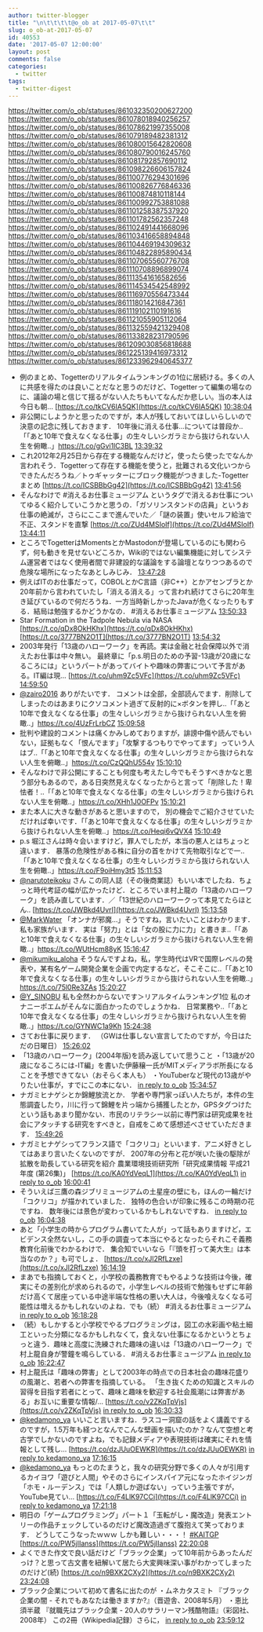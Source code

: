 ```yaml
---
author: twitter-blogger
title: "\n\t\t\t\t@o_ob at 2017-05-07\t\t"
slug: o_ob-at-2017-05-07
id: 40553
date: '2017-05-07 12:00:00'
layout: post
comments: false
categories:
  - twitter
tags:
  - twitter-digest
---
```


https://twitter.com/o_ob/statuses/861032350200627200 https://twitter.com/o_ob/statuses/861078018940256257 https://twitter.com/o_ob/statuses/861078621997355008 https://twitter.com/o_ob/statuses/861079189482381312 https://twitter.com/o_ob/statuses/861080015642820608 https://twitter.com/o_ob/statuses/861080790016245760 https://twitter.com/o_ob/statuses/861081792857690112 https://twitter.com/o_ob/statuses/861098226606157824 https://twitter.com/o_ob/statuses/861100776294301696 https://twitter.com/o_ob/statuses/861100826776846336 https://twitter.com/o_ob/statuses/861100874810118144 https://twitter.com/o_ob/statuses/861100992753881088 https://twitter.com/o_ob/statuses/861101258387537920 https://twitter.com/o_ob/statuses/861101782562357248 https://twitter.com/o_ob/statuses/861102491441668096 https://twitter.com/o_ob/statuses/861103416658894848 https://twitter.com/o_ob/statuses/861104469194309632 https://twitter.com/o_ob/statuses/861104822895890434 https://twitter.com/o_ob/statuses/861107065560776708 https://twitter.com/o_ob/statuses/861110708896899074 https://twitter.com/o_ob/statuses/861113541616582656 https://twitter.com/o_ob/statuses/861114534542548992 https://twitter.com/o_ob/statuses/861116970556473344 https://twitter.com/o_ob/statuses/861118014216847361 https://twitter.com/o_ob/statuses/861119102110191616 https://twitter.com/o_ob/statuses/861121055905112064 https://twitter.com/o_ob/statuses/861132559421329408 https://twitter.com/o_ob/statuses/861133828231790596 https://twitter.com/o_ob/statuses/861209030856818688 https://twitter.com/o_ob/statuses/861225139416973312 https://twitter.com/o_ob/statuses/861233962940645377  

*   例のまとめ、Togetterのリアルタイムランキングの1位に居続ける。多くの人に共感を得たのは良いことだなと思うのだけど、Togetterって編集の場なのに、議論の場と信じて揺るがない人たちもいてなんだか悲しい。当の本人は今日も朝… [https://t.co/tkCV6IA5QK](https://t.co/tkCV6IA5QK) [10:38:04](https://twitter.com/o_ob/statuses/861032350200627200)
*   非公開にしようかと思ったのですが，本人が残しておいてほしいらしいので決意の記念に残しておきます． 10年後に消える仕事…については普段か..「「あと10年で食えなくなる仕事」の生々しいシガラミから抜けられない人生を俯瞰..」https://t.co/gGvi1lC3BL [13:39:32](https://twitter.com/o_ob/statuses/861078018940256257)
*   これ2012年2月25日から存在する機能なんだけど，使ったら使ったでなんか言われそう．Togetterって存在する機能を使うと，批難される文化いつからできたんだろうね／トゥギャッターにブロック機能がつきました-Togetterまとめ [https://t.co/ICSBBbGg42](https://t.co/ICSBBbGg42) [13:41:56](https://twitter.com/o_ob/statuses/861078621997355008)
*   そんなわけで #消えるお仕事ミュージアム というタグで消えるお仕事についてゆるく紹介していこうかと思うの．「ガソリンスタンドの店員」というお仕事の絶滅が，さらにここまで進んでいた／「謎の装置」使いセルフ給油で不正、スタンドを直撃 [https://t.co/ZUd4MSIoIf](https://t.co/ZUd4MSIoIf) [13:44:11](https://twitter.com/o_ob/statuses/861079189482381312)
*   ところでTogetterはMomentsとかMastodonが登場しているのにも関わらず，何も動きを見せないどころか，Wiki的ではない編集機能に対してシステム運営者ではなく使用者間で非建設的な議論をする論壇となりつつあるので危険な場所になったなあとしみじみ． [13:47:28](https://twitter.com/o_ob/statuses/861080015642820608)
*   例えばITのお仕事だって，COBOLとかC言語（非C++）とかアセンブラとか20年前から言われていたし「消える消える」って言われ続けてさらに20年生き延びているので何だろうね．一方当時新しかったJavaが危くなったりもする．結局は勉強するかどうかなの． #消えるお仕事ミュージアム [13:50:33](https://twitter.com/o_ob/statuses/861080790016245760)
*   Star Formation in the Tadpole Nebula via NASA [https://t.co/qDx8OkHKhx](https://t.co/qDx8OkHKhx) [https://t.co/3777BN2O1T](https://t.co/3777BN2O1T) [13:54:32](https://twitter.com/o_ob/statuses/861081792857690112)
*   2003年発行「13歳のハローワーク」を再読。実は金融と社会保障以外で消えたお仕事は中々無い。 最終章に「p.s.明日のための予習-13歳が20歳になるころには」というパートがあってバイトや趣味の弊害について予言がある。IT編は現… [https://t.co/uhm9Zc5VFc](https://t.co/uhm9Zc5VFc) [14:59:50](https://twitter.com/o_ob/statuses/861098226606157824)
*   [@zairo2016](https://twitter.com/zairo2016) ありがたいです． コメントは全部，全部読んでます．削除してしまったのはあまりにクソコメント過ぎて反射的に×ボタンを押し..「「あと10年で食えなくなる仕事」の生々しいシガラミから抜けられない人生を俯瞰..」https://t.co/4UzFrLrbCZ [15:09:58](https://twitter.com/o_ob/statuses/861100776294301696)
*   批判や建設的コメントは痛くかみしめておりますが，誹謗中傷や読んでもいない，証拠もなく「恨んでます」「攻撃するつもりでやってます」っていう人はブ..「「あと10年で食えなくなる仕事」の生々しいシガラミから抜けられない人生を俯瞰..」https://t.co/CzQQhU554v [15:10:10](https://twitter.com/o_ob/statuses/861100826776846336)
*   そんなわけで非公開にすることも何度も考えたし今でもそうすべきかなと思う部分もあるので，ある日突然見えなくなったからと言って「削除した！卑怯者！..「「あと10年で食えなくなる仕事」の生々しいシガラミから抜けられない人生を俯瞰..」https://t.co/XHh1J0OFPv [15:10:21](https://twitter.com/o_ob/statuses/861100874810118144)
*   また本人に大きな動きがあると思いますので， 別の機会でご紹介させていただければ幸いです．「「あと10年で食えなくなる仕事」の生々しいシガラミから抜けられない人生を俯瞰..」https://t.co/Heqi6vQVX4 [15:10:49](https://twitter.com/o_ob/statuses/861100992753881088)
*   p.s 堀江さんは時々会いますけど，罪人でしたが，本当の悪人とはちょっと違います． 暴落の危険性がある株に自分の首をかけて先物取引などで一..「「あと10年で食えなくなる仕事」の生々しいシガラミから抜けられない人生を俯瞰..」https://t.co/F9oiHmy3t5 [15:11:53](https://twitter.com/o_ob/statuses/861101258387537920)
*   [@narutoteikoku](https://twitter.com/narutoteikoku) さん この同人誌（その後商業誌）もいい本でしたね．ちょっと時代考証の幅が広かったけど．ところでいま村上龍の「13歳のハローワーク」を読み直しています．／「13世紀のハローワークって本見てたらほとん.. [https://t.co/JWBkd4UvrI](https://t.co/JWBkd4UvrI) [15:13:58](https://twitter.com/o_ob/statuses/861101782562357248)
*   [@MarkWater](https://twitter.com/MarkWater) 「オンナが邪魔…」そうですね，言いたいことはわかります．私も家族がいます． 実は「努力」とは「女の股に力に力」と書きま..「「あと10年で食えなくなる仕事」の生々しいシガラミから抜けられない人生を俯瞰..」https://t.co/WUtHcm88yK [15:16:47](https://twitter.com/o_ob/statuses/861102491441668096)
*   [@mikumiku_aloha](https://twitter.com/mikumiku_aloha) そうなんですよね，私，学生時代はVRで国際レベルの発表や，某有名ゲーム開発企業を企画で内定するなど，そこそこに..「「あと10年で食えなくなる仕事」の生々しいシガラミから抜けられない人生を俯瞰..」https://t.co/75l0Re3ZAs [15:20:27](https://twitter.com/o_ob/statuses/861103416658894848)
*   [@Y_SINOBU](https://twitter.com/Y_SINOBU) 私も全然わからないです＞リアルタイムランキング1位 私のオナニーポエムがそんなに面白かったのでしょうかね． 日常業務や..「「あと10年で食えなくなる仕事」の生々しいシガラミから抜けられない人生を俯瞰..」https://t.co/GYNWC1a9Kh [15:24:38](https://twitter.com/o_ob/statuses/861104469194309632)
*   さてお仕事に戻ります． （GWは仕事しない宣言してたのですが，今日はただの日曜日） [15:26:02](https://twitter.com/o_ob/statuses/861104822895890434)
*   「13歳のハローワーク」(2004年版)を読み返していて思うこと ・「13歳が20歳になるころには-IT編」を書いた伊藤穣一氏がMITメディアラボ所長になることを予想できてない（おそらく本人も） ・YouTuberなど現代の13歳がやりたい仕事が，すでにこの本にない． [in reply to o_ob](https://twitter.com/o_ob/statuses/861098226606157824) [15:34:57](https://twitter.com/o_ob/statuses/861107065560776708)
*   ナガミヒナゲシとか錦鯉放流とか． 学者や専門家っぽい人たちが，本件の生態調査したり，川に行って錦鯉を片っ端から捕獲したとか，GPSタグつけたという話もあまり聞かない．市民のリテラシー以前に専門家は研究成果を社会にアタッチする研究をすべきと，自戒をこめて感想述べさせていただきます． [15:49:26](https://twitter.com/o_ob/statuses/861110708896899074)
*   ナガミヒナゲシってフランス語で「コクリコ」といいます．アニメ好きとしてはあまり言いたくないのですが． 2007年の分布と花が咲いた後の駆除が拡散を助長している研究を紹介 農業環境技術研究所「研究成果情報 平成21年度 (第26集)」 [https://t.co/KA0YdVeqL1](https://t.co/KA0YdVeqL1) [in reply to o_ob](https://twitter.com/o_ob/statuses/861110708896899074) [16:00:41](https://twitter.com/o_ob/statuses/861113541616582656)
*   そういえば三鷹の森ジブリミュージアムの土星座の壁にも，ほんの一輪だけ「コクリコ」が描かれていました． 独特の色合いが印象に残るこの時期の花ですね． 数年後には景色が変わっているかもしれないですね． [in reply to o_ob](https://twitter.com/o_ob/statuses/861113541616582656) [16:04:38](https://twitter.com/o_ob/statuses/861114534542548992)
*   あと「小学生の時からプログラム書いてた人が」って話もありますけど，エビデンス全然ないし，この手の調査って本当にやるとなったらそれこそ義務教育化前後でわかるわけで． 集合知でいいなら「『頭を打って美大生』は本当なのか？」も可でしょ． [https://t.co/xJl2RfLzxe](https://t.co/xJl2RfLzxe) [16:14:19](https://twitter.com/o_ob/statuses/861116970556473344)
*   まあでも指摘しておくと，小学校の義務教育でもやるような技術は今後，確実にその差別化が求められるので，小学生レベルの技術で勉強もせずに年齢だけ高くて居座っている中途半端な性格の悪い大人は，今後喰えなくなる可能性は増えるかもしれないのよね．でも（続） #消えるお仕事ミュージアム [in reply to o_ob](https://twitter.com/o_ob/statuses/861116970556473344) [16:18:28](https://twitter.com/o_ob/statuses/861118014216847361)
*   （続）もしかすると小学校でやるプログラミングは，図工の水彩画や粘土細工といった分類になるかもしれなくて，食えない仕事になるかというとちょっと違う．趣味と高度に洗練された趣味の違いは「13歳のハローワーク」で村上龍自身が警鐘を鳴らしている． #消えるお仕事ミュージアム [in reply to o_ob](https://twitter.com/o_ob/statuses/861118014216847361) [16:22:47](https://twitter.com/o_ob/statuses/861119102110191616)
*   村上龍氏は「趣味の弊害」として2003年の時点での日本社会の趣味花盛りの風潮と、若者への弊害を指摘している。 「生き抜くための知識とスキルの習得を目指す若者にとって、趣味と趣味を歓迎する社会風潮には弊害がある」お互いに重要な情報/… [https://t.co/v2ZKqTpVjs](https://t.co/v2ZKqTpVjs) [in reply to o_ob](https://twitter.com/o_ob/statuses/861119102110191616) [16:30:33](https://twitter.com/o_ob/statuses/861121055905112064)
*   [@kedamono_ya](https://twitter.com/kedamono_ya) いいこと言いますね．ラスコー洞窟の話をよく講義でするのですが，1.5万年も経つとなんでこんな壁画を描いたのか？なんて空想と考古学でしかないのですよね，でも記録メディアや表現技術は確実にそれを情報として残し… [https://t.co/dzJUuOEWKR](https://t.co/dzJUuOEWKR) [in reply to kedamono_ya](https://twitter.com/kedamono_ya/statuses/861131427399598080) [17:16:15](https://twitter.com/o_ob/statuses/861132559421329408)
*   [@kedamono_ya](https://twitter.com/kedamono_ya) もっとのたまうと，我々の研究分野で多くの人々が引用するカイヨワ「遊びと人間」やそのさらにインスパイア元になったホイジンガ「ホモ・ルーデンス」では「人類しか遊ばない」っていう主張ですが，YouTube見てい… [https://t.co/F4LlK97CCi](https://t.co/F4LlK97CCi) [in reply to kedamono_ya](https://twitter.com/kedamono_ya/statuses/861132565213609984) [17:21:18](https://twitter.com/o_ob/statuses/861133828231790596)
*   明日の「ゲームプログラミング」パート１「玉転がし・魔改造」発表エントリーの作品チェックしているのだけど魔改造過ぎて腹抱えて笑っております． どうしてこうなったｗｗｗ しかも難しい・・・！ [#KAITGP](https://twitter.com/search?q=%23KAITGP&src=hash) [https://t.co/PW5jIIanss](https://t.co/PW5jIIanss) [22:20:08](https://twitter.com/o_ob/statuses/861209030856818688)
*   よくできた作文で良い話だけど「ブラック企業」って10年前からあったんだっけ？と思って古文書を紐解いて居たら大変興味深い事がわかってしまったのだけど(続) [https://t.co/n9BXK2CXy2](https://t.co/n9BXK2CXy2) [23:24:08](https://twitter.com/o_ob/statuses/861225139416973312)
*   ブラック企業について初めて書名に出たのが ・ムネカタスミト 『ブラック企業の闇 - それでもあなたは働きますか?』（晋遊舎、2008年5月） ・恵比須半蔵 『就職先はブラック企業 - 20人のサラリーマン残酷物語』（彩図社、2008年） この2冊（Wikipedia記録）さらに， [in reply to o_ob](https://twitter.com/o_ob/statuses/861225139416973312) [23:59:12](https://twitter.com/o_ob/statuses/861233962940645377)